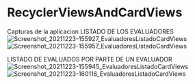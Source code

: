 # RecyclerViewsAndCardViews
Capturas de la aplicacion
LISTADO DE LOS EVALUADORES
![Screenshot_20211223-155927_EvaluadoresListadoCardViews](https://user-images.githubusercontent.com/84941789/147291349-0efcd36d-7a4f-4f92-9c2e-27b0ee0c27f2.jpg)
![Screenshot_20211223-155957_EvaluadoresListadoCardViews](https://user-images.githubusercontent.com/84941789/147291558-d8beeddd-0a03-4771-887d-e2db4854c9e2.jpg)

LISTADO DE EVALUADOS POR PARTE DE UN EVALUADOR
![Screenshot_20211223-155945_EvaluadoresListadoCardViews](https://user-images.githubusercontent.com/84941789/147291626-e67b535e-5c96-43bb-a6c2-e2b3a2dedff8.jpg)
![Screenshot_20211223-160116_EvaluadoresListadoCardViews](https://user-images.githubusercontent.com/84941789/147291670-ddceb54e-71e1-4796-ad0f-8e4a71592e82.jpg)
